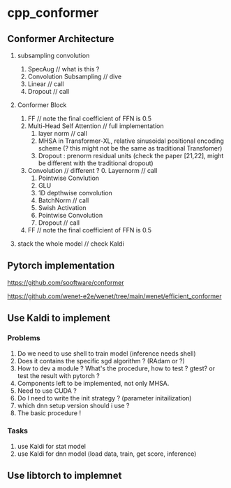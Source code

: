 # cpp_conformer

## Conformer Architecture

1. subsampling convolution
    1. SpecAug // what is this ?
    2. Convolution Subsampling // dive
    3. Linear // call
    4. Dropout // call

2. Conformer Block
    1. FF // note the final coefficient of FFN is 0.5
    2. Multi-Head Self Attention // full implementation
        1. layer norm // call
        2. MHSA in Transformer-XL, relative sinusoidal positional encoding scheme (? this might not be the same as traditional Transfomer)
	    3. Dropout : prenorm residual units (check the paper [21,22], might be different with the traditional dropout)
    3. Convolution // different ?
        0. Layernorm // call
        1. Pointwise Convlution
        2. GLU
        3. 1D depthwise convolution
        4. BatchNorm // call
        5. Swish Activation
        6. Pointwise Convolution
        7. Dropout // call
    4. FF // note the final coefficient of FFN is 0.5
3. stack the whole model // check Kaldi

## Pytorch implementation
https://github.com/sooftware/conformer

https://github.com/wenet-e2e/wenet/tree/main/wenet/efficient_conformer

## Use Kaldi to implement

### Problems
1. Do we need to use shell to train model (inference needs shell)
2. Does it contains the specific sgd algorithm ? (RAdam or ?)
3. How to dev a module ? What's the procedure, how to test ? gtest? or test the result with pytorch ?
4. Components left to be implemented, not only MHSA.
5. Need to use CUDA ?
6. Do I need to write the init strategy ? (parameter initailization)
7. which dnn setup version should i use ?
8. The basic procedure !

### Tasks
1. use Kaldi for stat model
2. use Kaldi for dnn model (load data, train, get score, inference)



## Use libtorch to implemnet

